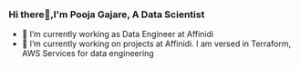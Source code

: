 ### Hi there👋,I'm Pooja Gajare, A Data Scientist 

- 🔭 I’m currently working as Data Engineer at Affinidi
- 🌱 I’m currently working on projects at Affinidi. I am versed in Terraform,  AWS Services for data engineering
